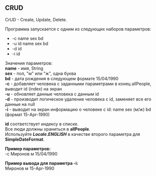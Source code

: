 ## CRUD

CrUD - Create, Update, Delete.

Программа запускается с одним из следующих наборов параметров:
* -c name sex bd
* -u id name sex bd
* -d id
* -i id

Значения параметров:  
**name** - имя, String  
**sex** - пол, "м" или "ж", одна буква  
**bd** - дата рождения в следующем формате 15/04/1990  
**-c** - добавляет человека с заданными параметрами в конец allPeople, выводит id (index) на экран  
**-u** - обновляет данные человека с данным id  
**-d** - производит логическое удаление человека с id, заменяет все его данные на null  
**-i** - выводит на экран информацию о человеке с id: name sex (м/ж) bd (формат 15-Apr-1990)

**id** соответствует индексу в списке.  
Все люди должны храниться в **allPeople**.  
Используйте ***Locale.ENGLISH*** в качестве второго параметра для **SimpleDateFormat**.

**Пример параметров:**  
-c Миронов м 15/04/1990

**Пример вывода для параметра -і:**  
Миронов м 15-Apr-1990
